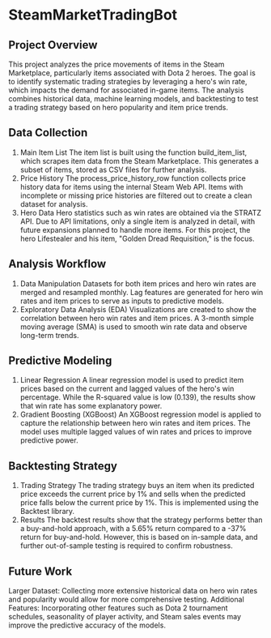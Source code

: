 # SteamMarketTradingBot
 
## Project Overview
This project analyzes the price movements of items in the Steam Marketplace, particularly items associated with Dota 2 heroes. The goal is to identify systematic trading strategies by leveraging a hero's win rate, which impacts the demand for associated in-game items. The analysis combines historical data, machine learning models, and backtesting to test a trading strategy based on hero popularity and item price trends.

## Data Collection
1. Main Item List
The item list is built using the function build_item_list, which scrapes item data from the Steam Marketplace. This generates a subset of items, stored as CSV files for further analysis.
2. Price History
The process_price_history_row function collects price history data for items using the internal Steam Web API. Items with incomplete or missing price histories are filtered out to create a clean dataset for analysis.
3. Hero Data
Hero statistics such as win rates are obtained via the STRATZ API. Due to API limitations, only a single item is analyzed in detail, with future expansions planned to handle more items. For this project, the hero Lifestealer and his item, "Golden Dread Requisition," is the focus.

## Analysis Workflow
1. Data Manipulation
Datasets for both item prices and hero win rates are merged and resampled monthly. Lag features are generated for hero win rates and item prices to serve as inputs to predictive models.
2. Exploratory Data Analysis (EDA)
Visualizations are created to show the correlation between hero win rates and item prices. A 3-month simple moving average (SMA) is used to smooth win rate data and observe long-term trends.

## Predictive Modeling
1. Linear Regression
A linear regression model is used to predict item prices based on the current and lagged values of the hero's win percentage. While the R-squared value is low (0.139), the results show that win rate has some explanatory power.
2. Gradient Boosting (XGBoost)
An XGBoost regression model is applied to capture the relationship between hero win rates and item prices. The model uses multiple lagged values of win rates and prices to improve predictive power.

## Backtesting Strategy
1. Trading Strategy
The trading strategy buys an item when its predicted price exceeds the current price by 1% and sells when the predicted price falls below the current price by 1%. This is implemented using the Backtest library.
2. Results
The backtest results show that the strategy performs better than a buy-and-hold approach, with a 5.65% return compared to a -37% return for buy-and-hold. However, this is based on in-sample data, and further out-of-sample testing is required to confirm robustness.

## Future Work
Larger Dataset: Collecting more extensive historical data on hero win rates and popularity would allow for more comprehensive testing.
Additional Features: Incorporating other features such as Dota 2 tournament schedules, seasonality of player activity, and Steam sales events may improve the predictive accuracy of the models.